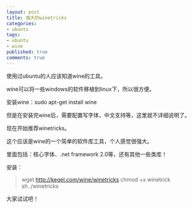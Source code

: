 ```yaml
---
layout: post
title: 强大的winetricks
categories:
- ubuntu
tags:
- ubuntu
- wine
published: true
comments: true
---
```

<p>使用过ubuntu的人应该知道wine的工具。</p>

<p>wine可以将一些windows的软件移植到linux下，所以很方便。</p>

<p>安装wine：sudo apt-get install wine</p>

<p>但是在安装完wine后，需要配置写字体，中文支持等，这里就不详细说明了。</p>

<p>现在开始推荐winetricks。</p>

<p>这个应该是wine的一个简单的软件库工具，个人感觉很强大。</p>

<p>里面包括：核心字体、.net framework 2.0等，还有其他一些类库！</p>

<p>安装：
<blockquote>wget <!-- m --><a href="http://kegel.com/wine/winetricks">http://kegel.com/wine/winetricks</a>
chmod +x winetrick<br />
sh ./winetricks</blockquote>
大家试试吧！</p>
